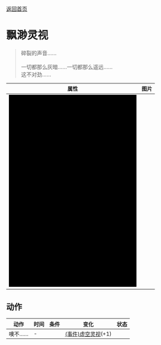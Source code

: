 [返回首页](index.md)  
# 飘渺灵视  
> 碎裂的声音……<br><br>一切都那么灰暗……一切都那么遥远……<br>这不对劲……  
  
  属性  |   图片   
 ----  |  ----:   
   |  ![](Sprite/Darkness.png)   
  
## 动作  
动作  |  时间  |  条件  |  变化  |  状态  
----  |  ----  |  ----  |  ----  |  ----  
噢不……  |  -  |    |  [(事件)虚空灵视](Event_VoidExperience1b.md)(+1)  |    
